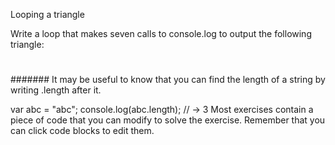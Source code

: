 Looping a triangle

Write a loop that makes seven calls to console.log to output the following triangle:

#
##
###
####
#####
######
#######
It may be useful to know that you can find the length of a string by writing .length after it.

var abc = "abc";
console.log(abc.length);
// → 3
Most exercises contain a piece of code that you can modify to solve the exercise. Remember that you can click code blocks to edit them.